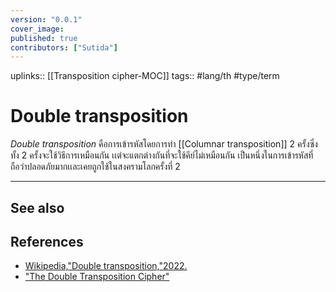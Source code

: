 ```yaml
---
version: "0.0.1"
cover_image:
published: true
contributors: ["Sutida"]
---
```

uplinks:: [[Transposition cipher-MOC]]
tags:: #lang/th #type/term 

# Double transposition
 *Double transposition* คือการเข้ารหัสโดยการทำ [[Columnar transposition]] 2 ครั้งซึ่งทั้ง 2 ครั้งจะใช้วิธีการเหมือนกัน เเต่จะแตกต่างกันที่จะใช้คีย์ไม่เหมือนกัน เป็นหนึ่งในการเข้ารหัสที่ถือว่าปลอดภัยมากเเละเคยถูกใช้ในสงครามโลกครั้งที่ 2 

---
## See also
## References
- [Wikipedia,"Double transposition,"2022.](https://en.wikipedia.org/wiki/Transposition_cipher#Double_transposition)
- ["The Double Transposition Cipher"](https://www.pbs.org/wgbh/nova/decoding/doubtrans.html)
